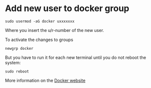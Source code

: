 # Add new user to docker group

``` sudo usermod -aG docker uxxxxxxx ```

Where you insert the u/r-number of the new user.

To activate the changes to groups

```newgrp docker```

But you have to run it for each new terminal until you do not reboot the system:

``` sudo reboot ```

More information on the [Docker website](https://docs.docker.com/engine/install/linux-postinstall/)